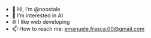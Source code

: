 - 👋 Hi, I’m @noostale
- 👀 I’m interested in AI
- 🌐 I like web developing
- 📫 How to reach me: emanuele.frasca.00@gmail.com
